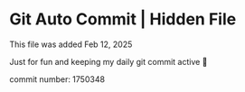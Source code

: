 # Git Auto Commit | Hidden File

This file was added Feb 12, 2025

Just for fun and keeping my daily git commit active 🤪

commit number: 1750348
